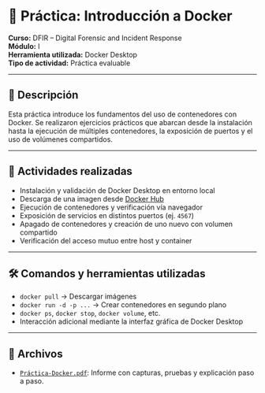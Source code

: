# 🐳 Práctica: Introducción a Docker

**Curso:** DFIR – Digital Forensic and Incident Response  
**Módulo:** I  
**Herramienta utilizada:** Docker Desktop  
**Tipo de actividad:** Práctica evaluable

---

## 🎯 Descripción

Esta práctica introduce los fundamentos del uso de contenedores con Docker. Se realizaron ejercicios prácticos que abarcan desde
la instalación hasta la ejecución de múltiples contenedores, la exposición de puertos y el uso de volúmenes compartidos.

---

## 🧠 Actividades realizadas

- Instalación y validación de Docker Desktop en entorno local
- Descarga de una imagen desde [Docker Hub](https://hub.docker.com)
- Ejecución de contenedores y verificación vía navegador
- Exposición de servicios en distintos puertos (ej. `4567`)
- Apagado de contenedores y creación de uno nuevo con volumen compartido
- Verificación del acceso mutuo entre host y container

---

## 🛠️ Comandos y herramientas utilizadas

- `docker pull` → Descargar imágenes
- `docker run -d -p ...` → Crear contenedores en segundo plano
- `docker ps`, `docker stop`, `docker volume`, etc.
- Interacción adicional mediante la interfaz gráfica de Docker Desktop

---

## 📁 Archivos

- [`Práctica-Docker.pdf`](./Práctica-Docker.pdf): Informe con capturas, pruebas y explicación paso a paso.

